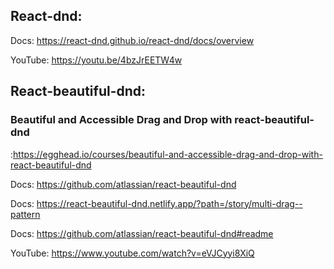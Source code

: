 ## React-dnd:

Docs: https://react-dnd.github.io/react-dnd/docs/overview

YouTube: https://youtu.be/4bzJrEETW4w

## React-beautiful-dnd:

### Beautiful and Accessible Drag and Drop with react-beautiful-dnd

:https://egghead.io/courses/beautiful-and-accessible-drag-and-drop-with-react-beautiful-dnd

Docs: https://github.com/atlassian/react-beautiful-dnd

Docs: https://react-beautiful-dnd.netlify.app/?path=/story/multi-drag--pattern

Docs: https://github.com/atlassian/react-beautiful-dnd#readme

YouTube: https://www.youtube.com/watch?v=eVJCyyi8XiQ
